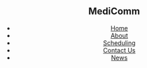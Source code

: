 
<html>
<!-- just general/base html code here -->
    <head>
        <meta charset="utf-8">
        <link rel="stylesheet" type="text/css" href="main.css">
        <link rel="stylesheet" href="https://use.fontawesome.com/releases/v5.5.0/css/all.css" integrity="sha384-B4dIYHKNBt8Bc12p+WXckhzcICo0wtJAoU8YZTY5qE0Id1GSseTk6S+L3BlXeVIU" crossorigin="anonymous">
        <title>MediComm</title>
    </head>
<!-- Header will contain nav bar-->
    <header>
        <nav>
            <div class="logo">
                <h1>MediComm</h1>
            </div>
            <a href="#" class="toggle-button">
                <span class="bar"></span>
                <span class="bar"></span>
                <span class="bar"></span>
            </a>
            <div class="nav-links">
            <ul>
                <li><a href="#">Home</a></li>
                <li><a href="#">About</a></li>
                <li><a href="#">Scheduling</a></li>
                <li><a href="#">Contact Us</a></li>
                <li><a href="#">News</a></li>
            </ul>
        </div>
        </nav>
    </header>
</html>
